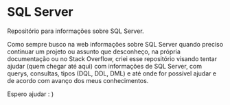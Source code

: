 # SQL Server

Repositório para informações sobre SQL Server.

Como sempre busco na web informações sobre SQL Server quando preciso continuar um projeto ou assunto que desconheço, na própria documentação ou no Stack Overflow, criei esse repositório visando tentar ajudar (quem chegar até aqui) com informações de SQL Server, com querys, consultas, tipos (DQL, DDL, DML) e até onde for possível ajudar e de acordo com avanço dos meus conhecimentos.

Espero ajudar : )
